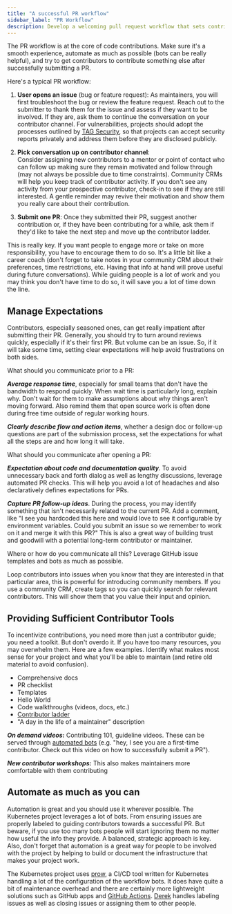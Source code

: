 ```yaml
---
title: "A successful PR workflow"
sidebar_label: "PR Workflow"
description: Develop a welcoming pull request workflow that sets contributors up for success
---
```


The PR workflow is at the core of code contributions. Make sure it's a smooth experience, automate as much as possible (bots can be really helpful), and try to get contributors to contribute something else after successfully submitting a PR. 

Here's a typical PR workflow: 
   1. **User opens an issue** (bug or feature request): As maintainers, you will first troubleshoot the bug or review the feature request. Reach out to the submitter to thank them for the issue and assess if they want to be involved. If they are, ask them to continue the conversation on your contributor channel. For vulnerabilities, projects should adopt the processes outlined by [TAG Security](https://github.com/cncf/tag-security/tree/main/project-resources), so that projects can accept security reports privately and address them before they are disclosed publicly. 

   2. **Pick conversation up on contributor channel**:  
Consider assigning new contributors to a mentor or point of contact who can follow up making sure they remain motivated and follow through (may not always be possible due to time constraints). Community CRMs will help you keep track of contributor activity. If you don't see any activity from your prospective contributor, check-in to see if they are still interested. A gentle reminder may revive their motivation and show them you really care about their contribution. 

   3. **Submit one PR**: Once they submitted their PR, suggest another contribution or, if they have been contributing for a while, ask them if they'd like to take the next step and move up the contributor ladder.  

This is really key. If you want people to engage more or take on more responsibility, you have to encourage them to do so. It's a little bit like a career coach (don't forget to take notes in your community CRM about their preferences, time restrictions, etc. Having that info at hand will prove useful during future conversations). While guiding people is a lot of work and you may think you don't have time to do so, it will save you a lot of time down the line. 

## Manage Expectations 

Contributors, especially seasoned ones, can get really impatient after submitting their PR. Generally, you should try to turn around reviews quickly, especially if it's their first PR. But volume can be an issue. So, if it will take some time, setting clear expectations will help avoid frustrations on both sides.   

What should you communicate prior to a PR:  

  ***Average response time***, especially for small teams that don't have the bandwidth to respond quickly. When wait time is particularly long, explain why. Don't wait for them to make assumptions about why things aren't moving forward. Also remind them that open source work is often done during free time outside of regular working hours.  

  ***Clearly describe flow and action items***, whether a design doc or follow-up questions are part of the submission process, set the expectations for what all the steps are and how long it will take.  

What should you communicate after opening a PR:  
   
   ***Expectation about code and documentation quality***. To avoid unnecessary back and forth dialog as well as lengthy discussions, leverage automated PR checks. This will help you avoid a lot of headaches and also declaratively defines expectations for PRs.  

   ***Capture PR follow-up ideas***. During the process, you may identify something that isn't necessarily related to the current PR. Add a comment, like "I see you hardcoded this here and would love to see it configurable by environment variables. Could you submit an issue so we remember to work on it and merge it with this PR?" This is also a great way of building trust and goodwill with a potential long-term contributor or maintainer.  

Where or how do you communicate all this? Leverage GitHub issue templates and bots as much as possible.

Loop contributors into issues when you know that they are interested in that particular area, this is powerful for introducing community members. If you use a community CRM, create tags so you can quickly search for relevant contributors. This will show them that you value their input and opinion. 

## Providing Sufficient Contributor Tools

To incentivize contributions, you need more than just a contributor guide; you need a toolkit. But don't overdo it. If you have too many resources, you may overwhelm them. Here are a few examples. Identify what makes most sense for your project and what you'll be able to maintain (and retire old material to avoid confusion). 

   * Comprehensive docs 
   * PR checklist  
   * Templates  
   * Hello World 
   * Code walkthroughs (videos, docs, etc.)
   * [Contributor ladder]
   * "A day in the life of a maintainer" description 

***On demand videos:*** Contributing 101, guideline videos. These can be served through [automated bots](https://github.com/hoodiehq/first-timers-bot) (e.g.  "hey, I see you are a first-time contributor. Check out this video on how to successfully submit a PR").  

***New contributor workshops:*** This also makes maintainers more comfortable with them contributing  

[Contributor ladder]: https://github.com/cncf/project-template/blob/main/CONTRIBUTOR_LADDER.md

## Automate as much as you can  

Automation is great and you should use it wherever possible. The Kubernetes project leverages a lot of bots. From ensuring issues are properly labeled to guiding contributors towards a successful PR. But beware, if you use too many bots people will start ignoring them no matter how useful the info they provide. A balanced, strategic approach is key. Also, don't forget that automation is a great way for people to be involved with the project by helping to build or document the infrastructure that makes your project work.  

The Kubernetes project uses [prow](https://github.com/kubernetes/test-infra/tree/master/prow), a CI/CD tool written for Kubernetes handling a lot of the configuration of the workflow bots. It does have quite a bit of maintenance overhead and there are certainly more lightweight solutions such as GitHub apps and [GitHub Actions](https://github.com/actions). [Derek](https://github.com/alexellis/derek) handles labeling issues as well as closing issues or assigning them to other people.  
